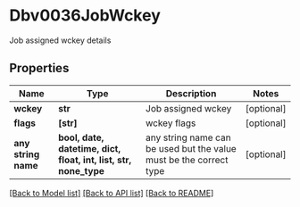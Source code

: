 # Dbv0036JobWckey

Job assigned wckey details

## Properties
Name | Type | Description | Notes
------------ | ------------- | ------------- | -------------
**wckey** | **str** | Job assigned wckey | [optional] 
**flags** | **[str]** | wckey flags | [optional] 
**any string name** | **bool, date, datetime, dict, float, int, list, str, none_type** | any string name can be used but the value must be the correct type | [optional]

[[Back to Model list]](../README.md#documentation-for-models) [[Back to API list]](../README.md#documentation-for-api-endpoints) [[Back to README]](../README.md)


